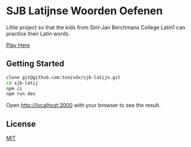 # SJB Latijnse Woorden Oefenen

Little project so that the kids from Sint-Jan Berchmans College Latin1 can practice their Latin words.

[Play Here](https://sjb-latijn.vercel.app)

## Getting Started

```bash
clone git@github.com:tonivdv/sjb-latijn.git
cd sjb-latij
npm ci
npm run dev
```

Open [http://localhost:3000](http://localhost:3000) with your browser to see the result.

## License

[MIT](LICENSE)